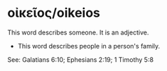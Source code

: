 # οἰκεῖος/oikeios
This word describes someone. It is an adjective.
* This word describes people in a person's family.

See: Galatians 6:10; Ephesians 2:19; 1 Timothy 5:8
